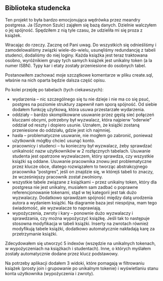 ﻿## Biblioteka studencka

Ten projekt to była bardzo emocjonująca wędrówka przez meandry postgresa. Ja (Szymon Szulc) zająłem się bazą danych. Dzielnie walczyłem o jej spójność. Spędziłem z nią tyle czasu, że udzieliła mi się proza z książek.

Wracając do rzeczy. Zacznę od Pani uwag. Do wszystkich się odnieśliśmy i zamodelowaliśmy związki wiele-do-wielu, usunęliśmy redundancję z tabeli studenci, dodaliśmy do niej loginy. Każda książka jest teraz traktowana osobno, wyróżnikiem grupy tych samych książek jest unikalny token (a la numer ISBN).  Typy kar i etaty zostały przeniesione do osobnych tabel.

Postanowiłem zachować moje szczątkowe komentarze w pliku create.sql, właśnie na nich oparta będzie dalsza część opisu.

Po kolei przejdę po tabelach (tych ciekawszych):

- wydarzenia – nic szczególnego się tu nie dzieje i nie ma co się psuć, postgres na poziomie struktury zapewnił nam sporą spójność. Od siebie dodałem funkcję użytkową, która usuwa przestarzałe wydarzenia.
- oddziały – bardzo skomplikowane usuwanie przez gęstą sieć połączeń kluczami obcymi, potrzebny był wyzwalacz, która najpierw ”oderwie” oddział od reszty i dopiero usunie. Uznałem, że książki zostaną przeniesione do oddziału, gdzie jest ich najmniej. 
- hasła – problematyczne usuwanie, nie mogłem go zabronić, ponieważ użytkownik mógłby chcieć usunąć konto.
- pracownicy i studenci – tu konieczny był wyzwalacz, żeby sprawdzać unikalność nazw użytkowników w 2 rozłącznych tabelach. Usuwanie studenta jest opatrzone wyzwalaczem, który sprawdza, czy wszystkie książki są oddane. Usuwanie pracownika znowu jest problematyczne przez klucze obce, dlatego rozwiązałem to tworząc abstrakcyjnego pracownika ”postgres”, jeśli on znajdzie się, w którejś tabeli to znaczy, że wcześniejszy pracownik został zwolniony.  
- wszystkie tabele związane z książkami – przez unikalny token, który dla postgresa nie jest unikalny, musiałem sam zadbać o poprawne referencjonowanie tokenami, stąd w tej kategorii jest tak dużo wyzwalaczy. Dodatkowo sprawdzam spójność między datą urodzenia autora 
  a wydaniem książki. Na diagramie baza jest niespójna, mam tego świadomość, ale wyzwalacze to naprawiają.
- wypożyczenia, zwroty i kary – ponownie dużo wyzwalaczy i sprawdzania, czy można wypożyczyć książkę. Jeśli tak to następuje stosowna modyfikacja w tabeli książki. Inserty na zwrotach również modyfikują tabele książki, dodatkowo automatycznie nakładają karę za przetrzymanie książki.  

Zdecydowałem się utworzyć 5 indexów (wszędzie na unikalnych tokenach, w wypożyczeniach na książkach i studentach). Inne, o których myślałem zostały automatycznie dodane przez klucz podstawowy.

Na potrzeby aplikacji dodałem 3 widoki, które pomagają w filtrowaniu książek (prosty join i grupowanie po unikalnym tokenie) i wyświetlaniu stanu konta użytkownika (wypożyczenia i zwroty).






